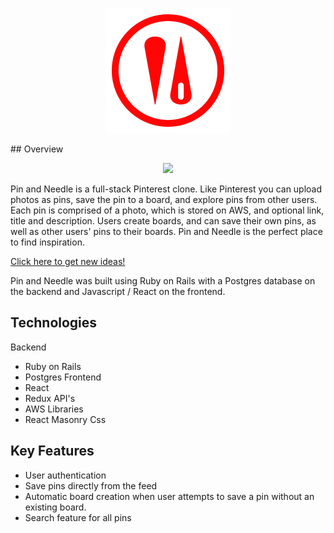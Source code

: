 <p align="center">
  <img src="https://github.com/arieltlr/PinandNeedle/blob/main/app/assets/images/logo_200x200.png" />
</p>
## Overview

<p align="center">
  <img src="https://github.com/arieltlr/PinandNeedle/blob/main/app/assets/images/pinandneedle.gif" />
</p>

Pin and Needle is a full-stack Pinterest clone. Like Pinterest you can upload photos as pins, save the pin to a board, and explore pins from other users. Each pin is comprised of a photo, which is stored on AWS, and optional link, title and description. Users create boards, and can save their own pins, as well as other users' pins to their boards. Pin and Needle is the perfect place to find inspiration. 

[Click here to get new ideas!](https://pinandneedle.herokuapp.com/#/)

Pin and Needle was built using Ruby on Rails with a Postgres database on the backend and Javascript / React on the frontend. 

## Technologies
Backend
* Ruby on Rails
* Postgres
Frontend
* React
* Redux
API's
* AWS
Libraries
* React Masonry Css

## Key Features
* User authentication
* Save pins directly from the feed
* Automatic board creation when user attempts to save a pin without an existing board. 
* Search feature for all pins

